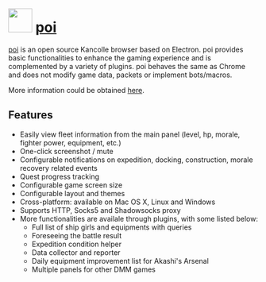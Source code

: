 # <img src="https://cdn.jsdelivr.net/gh/chocolatey/chocolatey-coreteampackages@5be34cac264309fd6bdaaa122aea08dd4ad32bb0/icons/poi.png" width="48" height="48"/> [poi](https://chocolatey.org/packages/poi)

[poi](https://poi.io) is an open source Kancolle browser based on Electron. poi provides basic functionalities to enhance the gaming experience and is complemented by a variety of plugins. poi behaves the same as Chrome and does not modify game data, packets or implement bots/macros.

More information could be obtained [here](https://github.com/poooi/poi/blob/master/README.md).

## Features
- Easily view fleet information from the main panel (level, hp, morale, fighter power, equipment, etc.)
- One-click screenshot / mute
- Configurable notifications on expedition, docking, construction, morale recovery related events
- Quest progress tracking
- Configurable game screen size
- Configurable layout and themes
- Cross-platform: available on Mac OS X, Linux and Windows
- Supports HTTP, Socks5 and Shadowsocks proxy
- More functionalities are availale through plugins, with some listed below:
    - Full list of ship girls and equipments with queries
    - Foreseeing the battle result
    - Expedition condition helper
    - Data collector and reporter
    - Daily equipment improvement list for Akashi's Arsenal
    - Multiple panels for other DMM games
